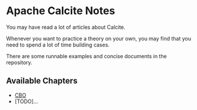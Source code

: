 # Apache Calcite Notes
You may have read a lot of articles about Calcite.

Whenever you want to practice a theory on your own, 
you may find that you need to spend a lot of time building cases.

There are some runnable examples and concise documents in the repository.

## Available Chapters
- [CBO](notes/cbo/)
- [TODO]...